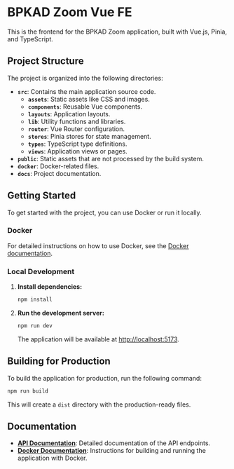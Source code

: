 # BPKAD Zoom Vue FE

This is the frontend for the BPKAD Zoom application, built with Vue.js, Pinia, and TypeScript.

## Project Structure

The project is organized into the following directories:

- **`src`**: Contains the main application source code.
  - **`assets`**: Static assets like CSS and images.
  - **`components`**: Reusable Vue components.
  - **`layouts`**: Application layouts.
  - **`lib`**: Utility functions and libraries.
  - **`router`**: Vue Router configuration.
  - **`stores`**: Pinia stores for state management.
  - **`types`**: TypeScript type definitions.
  - **`views`**: Application views or pages.
- **`public`**: Static assets that are not processed by the build system.
- **`docker`**: Docker-related files.
- **`docs`**: Project documentation.

## Getting Started

To get started with the project, you can use Docker or run it locally.

### Docker

For detailed instructions on how to use Docker, see the [Docker documentation](./docker/docker.md).

### Local Development

1. **Install dependencies:**

   ```bash
   npm install
   ```

2. **Run the development server:**

   ```bash
   npm run dev
   ```

   The application will be available at [http://localhost:5173](http://localhost:5173).

## Building for Production

To build the application for production, run the following command:

```bash
npm run build
```

This will create a `dist` directory with the production-ready files.

## Documentation

- **[API Documentation](./docs/api_documentation.md)**: Detailed documentation of the API endpoints.
- **[Docker Documentation](./docker/docker.md)**: Instructions for building and running the application with Docker.
